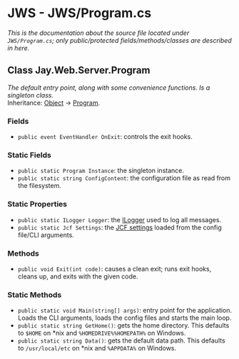 # JWS - JWS/Program.cs
*This is the documentation about the source file located under `JWS/Program.cs`; only public/protected fields/methods/classes are described in here.*

## Class Jay.Web.Server.Program
*The default entry point, along with some convenience functions. Is a singleton class.*  
Inheritance: [Object](https://docs.microsoft.com/en-us/dotnet/api/system.object?view=net-5.0) -> [Program](./Program.md).

### Fields
 - ``public event EventHandler OnExit``: controls the exit hooks.

### Static Fields
 - ``public static Program Instance``: the singleton instance.  
 - ``public static string ConfigContent``: the configuration file as read from the filesystem.

### Static Properties
 - ``public static ILogger Logger``: the [ILogger](../Logger/ILogger.md) used to log all messages.  
 - ``public static Jcf Settings``: the [JCF settings](../Libs/Conf.md) loaded from the config file/CLI arguments.  

### Methods
 - ``public void Exit(int code)``: causes a clean exit; runs exit hooks, cleans up, and exits with the given code.  

### Static Methods
 - ``public static void Main(string[] args)``: entry point for the application. Loads the CLI arguments, loads the config files and starts the main loop.  
 - ``public static string GetHome()``: gets the home directory. This defaults to ``$HOME`` on *nix and ``%HOMEDRIVE%%HOMEPATH%`` on Windows.  
 - ``public static string Data()``: gets the default data path. This defaults to ``/usr/local/etc`` on *nix and ``%APPDATA%`` on Windows.
